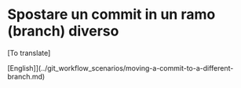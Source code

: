 # Spostare un commit in un ramo (branch) diverso

[To translate]

[English]](../git_workflow_scenarios/moving-a-commit-to-a-different-branch.md)